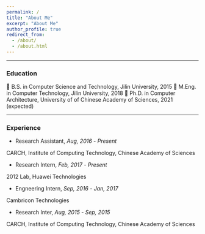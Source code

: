 ```yaml
---
permalink: /
title: "About Me"
excerpt: "About Me"
author_profile: true
redirect_from: 
  - /about/
  - /about.html
---
```


------------

### Education
:flags: B.S. in Computer Science and Technology, Jilin University, 2015
:flags: M.Eng. in Computer Technology, Jilin University, 2018
:flags: Ph.D. in Computer Architecture, University of of Chinese Academy of Sciences, 2021 (expected)

------------
### Experience
- Research Assistant, *Aug, 2016* - *Present* 

CARCH, Institute of Computing Technology, Chinese Academy of Sciences


- Research Intern, *Feb, 2017* - *Present* 

2012 Lab, Huawei Technologies


- Engneering Intern, *Sep, 2016* - *Jan, 2017* 

Cambricon Technologies


- Research Inter, *Aug, 2015* - *Sep, 2015* 

CARCH, Institute of Computing Technology, Chinese Academy of Sciences


